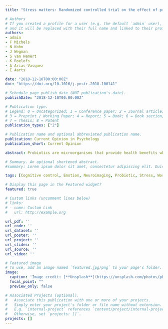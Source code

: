 ```yaml
---
title: "Stress matters: Randomized controlled trial on the effect of probiotics on neurocognition"

# Authors
# If you created a profile for a user (e.g. the default `admin` user), write the username (folder name) here 
# and it will be replaced with their full name and linked to their profile.
authors:
- admin
- F Michels
- N Kohn
- J Wegman
- S van Hemert
- K Roelofs
- A Arias-Vasquez
- E Aarts

date: "2018-12-10T00:00:00Z"
doi: "https://doi.org/10.1016/j.ynstr.2018.100141"

# Schedule page publish date (NOT publication's date).
publishDate: "2018-12-10T00:00:00Z"

# Publication type.
# Legend: 0 = Uncategorized; 1 = Conference paper; 2 = Journal article;
# 3 = Preprint / Working Paper; 4 = Report; 5 = Book; 6 = Book section;
# 7 = Thesis; 8 = Patent
publication_types: ["2"]

# Publication name and optional abbreviated publication name.
publication: Current Opinion in Psychology
publication_short: Current Opinion

abstract: Probiotics are microorganisms that provide health benefits when consumed. In animals, probiotics reverse gut microbiome-related alterations in depression-like symptoms, in cognition, and in hormonal stress response. However, in humans, a causal understanding of the gut-brain link in emotion and cognition is lacking. Additionally, whether the effects of probiotics on neurocognition are visible only in presence of stress, remains unclear. We investigated the effects of a multispecies probiotic (Ecologic®Barrier) on specific neurocognitive measures of emotion reactivity, emotion regulation, and cognitive control using fMRI. Critically, we also tested whether probiotics can buffer against the detrimental effects of acute stress on working memory. In a double blind, randomized, placebo-controlled, between-subjects intervention study, 58 healthy participants were tested once before and once after a 28-day intervention. Without stress induction, probiotics did not affect brain, behavioral, or related self-report measures. However, relative to placebo, the probiotics group did show a significant stress-related increase in working memory performance after supplementation. This change was associated with intervention-related neural changes in frontal cortex during cognitive control exclusively in the probiotics group. Overall, our results show neurocognitive effects of a multispecies probiotic in healthy women only under challenging situations, buffering against the detrimental effects of stress on cognition.

# Summary. An optional shortened abstract.
#summary: Lorem ipsum dolor sit amet, consectetur adipiscing elit. Duis posuere tellus ac convallis placerat. Proin tincidunt magna sed ex sollicitudin condimentum.

tags: [Cognitive control, Emotion, Neuroimaging, Probiotic, Stress, Working memory]

# Display this page in the Featured widget?
featured: true

# Custom links (uncomment lines below)
# links:
# - name: Custom Link
#   url: http://example.org

url_pdf: ''
url_code: ''
url_dataset: ''
url_poster: ''
url_project: ''
url_slides: ''
url_source: ''
url_video: ''

# Featured image
# To use, add an image named `featured.jpg/png` to your page's folder. 
image:
  caption: 'Image credit: [**Unsplash**](https://unsplash.com/photos/pLCdAaMFLTE)'
  focal_point: ""
  preview_only: false

# Associated Projects (optional).
#   Associate this publication with one or more of your projects.
#   Simply enter your project's folder or file name without extension.
#   E.g. `internal-project` references `content/project/internal-project/index.md`.
#   Otherwise, set `projects: []`.
projects: []
---
```

